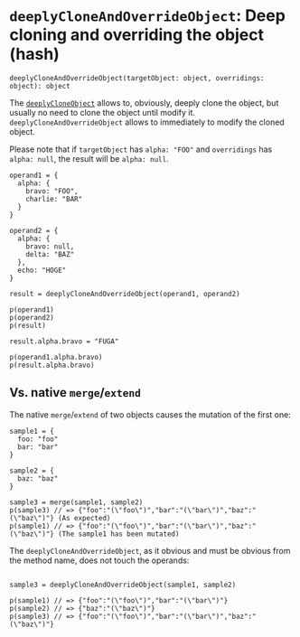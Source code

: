 # `deeplyCloneAndOverrideObject`: Deep cloning and overriding the object (hash)

```
deeplyCloneAndOverrideObject(targetObject: object, overridings: object): object 
```

The [`deeplyCloneObject`](../deeplyCloneObject/deeplyCloneObject.md) allows to, obviously, deeply clone the object,
but usually no need to clone the object until modify it. `deeplyCloneAndOverrideObject` allows to immediately to modify
the cloned object.

Please note that if `targetObject` has `alpha: "FOO"` and `overridings` has `alpha: null`, the result will be `alpha: null`.


```stylus
operand1 = {
  alpha: {
    bravo: "FOO",
    charlie: "BAR"
  }
}

operand2 = {
  alpha: {
    bravo: null,
    delta: "BAZ"
  },
  echo: "HOGE"
}

result = deeplyCloneAndOverrideObject(operand1, operand2)

p(operand1)
p(operand2)
p(result)

result.alpha.bravo = "FUGA"

p(operand1.alpha.bravo)
p(result.alpha.bravo)
```

## Vs. native `merge`/`extend`

The native `merge`/`extend` of two objects causes the mutation of the first one:

```stylus
sample1 = {
  foo: "foo"
  bar: "bar"
}

sample2 = {
  baz: "baz"
}

sample3 = merge(sample1, sample2)
p(sample3) // => {"foo":"(\"foo\")","bar":"(\"bar\")","baz":"(\"baz\")"} (As expected)
p(sample1) // => {"foo":"(\"foo\")","bar":"(\"bar\")","baz":"(\"baz\")"} (The sample1 has been mutated)
```

The `deeplyCloneAndOverrideObject`, as it obvious and must be obvious from the method name, does not touch the operands: 

```stylus

sample3 = deeplyCloneAndOverrideObject(sample1, sample2)

p(sample1) // => {"foo":"(\"foo\")","bar":"(\"bar\")"}
p(sample2) // => {"baz":"(\"baz\")"}
p(sample3) // => {"foo":"(\"foo\")","bar":"(\"bar\")","baz":"(\"baz\")"}
```

